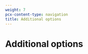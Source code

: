 ```yaml
---
weight: 7
pcx-content-type: navigation
title: Additional options
---
```


# Additional options

<DirectoryListing path="/additional-options" />
